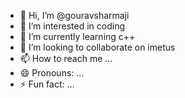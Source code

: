 - 👋 Hi, I’m @gouravsharmaji
- 👀 I’m interested in coding
- 🌱 I’m currently learning c++
- 💞️ I’m looking to collaborate on imetus
- 📫 How to reach me ...
- 😄 Pronouns: ...
- ⚡ Fun fact: ...

<!---
gouravsharmaji/gouravsharmaji is a ✨ special ✨ repository because its `README.md` (this file) appears on your GitHub profile.
You can click the Preview link to take a look at your changes.
--->
